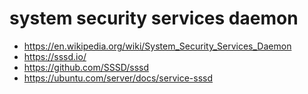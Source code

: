 # system security services daemon

* https://en.wikipedia.org/wiki/System_Security_Services_Daemon
* https://sssd.io/
* https://github.com/SSSD/sssd
* https://ubuntu.com/server/docs/service-sssd
